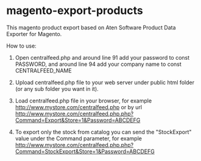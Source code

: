# magento-export-products
This magento product export based on Aten Software Product Data Exporter for Magento.

How to use:

1. Open centralfeed.php and around line 91 add your password to const PASSWORD, and around line 94 add your company name to const CENTRALFEED_NAME 

2. Upload centralfeed.php file to your web server under public html folder (or any sub folder you want in it).

3. Load centralfeed.php file in your browser, for example http://www.mystore.com/centralfeed.php 
or by url http://www.mystore.com/centralfeed.php.php?Command=Export&Store=1&Password=ABCDEFG

4. To export only the stock from catalog you can send the "StockExport" value under the Command parameter, for example
http://www.mystore.com/centralfeed.php.php?Command=StockExport&Store=1&Password=ABCDEFG

